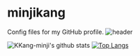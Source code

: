 # minjikang
Config files for my GitHub profile.
![header](https://capsule-render.vercel.app/api?type=waving&color=d6ace6&height=400&text=Minji%20Kang&fontColor=d6ace6&fontSize=80&animation=fadeIn&desc=안녕하세요%20빅데이터%20공부를%20하고있는%20학생입니다&descAlign=70&descAlignY=70&descSize=15)

![KKang-minji's github stats](https://github-readme-stats.vercel.app/api?username=KKang-minji&show_icons=true)
[![Top Langs](https://github-readme-stats.vercel.app/api/top-langs/?username=KKang-minji&layout=compact)](https://github.com/KKang-minji/github-readme-stats)

